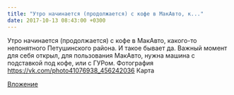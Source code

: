 ```yaml
---
title: "Утро начинается (продолжается) с кофе в МакАвто, к..."
date: 2017-10-13 08:43:00 +0300
---
```


Утро начинается (продолжается) с кофе в МакАвто, какого-то непонятного Петушинского района. И такое бывает да.
Важный момент для себя открыл, для пользования МакАвто, нужна машина с подставкой под кофе, или с ГУРом.
Фотография
<a class="vk-attach" href="https://vk.com/photo41076938_456242036">https://vk.com/photo41076938_456242036</a>
Карта

<a class="vk-attach" href="https://vk.com/photo41076938_456242036">Вложение</a>

